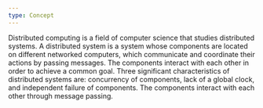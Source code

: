 ```yaml
---
type: Concept
---
```


Distributed computing is a field of computer science that studies distributed systems. A distributed system is a system whose components are located on different networked computers, which communicate and coordinate their actions by passing messages. The components interact with each other in order to achieve a common goal. Three significant characteristics of distributed systems are: concurrency of components, lack of a global clock, and independent failure of components. The components interact with each other through message passing.